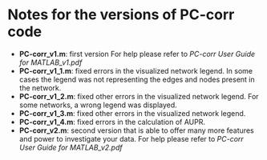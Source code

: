 # Notes for the versions of PC-corr code
- **PC-corr_v1.m**: first version
For help please refer to *PC-corr User Guide for MATLAB_v1.pdf*
- **PC-corr_v1_1.m**: fixed errors in the visualized network legend. In some cases the legend was not representing the edges and nodes present in the network.
- **PC-corr_v1_2.m**: fixed other errors in the visualized network legend. For some networks, a wrong legend was displayed.
- **PC-corr_v1_3.m**: fixed other errors in the visualized network legend. 
- **PC-corr_v1_4.m**: fixed errors in the calculation of AUPR. 
- **PC-corr_v2.m**: second version that is able to offer many more features and power to investigate your data.
For help please refer to *PC-corr User Guide for MATLAB_v2.pdf*





